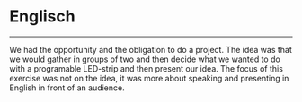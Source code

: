 # Englisch
---
We had the opportunity and the obligation to do a project.
The idea was that we would gather in groups of two and then decide what we wanted to do with a programable LED-strip and then present our idea. The focus of this exercise was not on the idea, it was more about speaking and presenting in English in front of an audience.
